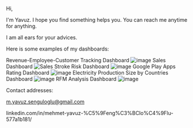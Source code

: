 Hi, 


I'm Yavuz. 
I hope you find something helps you. You can reach me anytime for anything. 


I am all ears for your advices.

Here is some examples of my dashboards:

Revenue-Employee-Customer Tracking Dashboard
![image](https://user-images.githubusercontent.com/108932053/184178964-3c59a5e2-af4b-4c31-a084-65a8bc383717.png)
Sales Dashboard
![Sales](https://user-images.githubusercontent.com/108932053/184533603-43da6440-932b-433d-b384-d26573f4670d.png)
Stroke Risk Dashboard
![image](https://user-images.githubusercontent.com/108932053/184177739-d8e2f63f-9dd5-4023-a2ee-e000e9949f27.png)
Google Play Apps Rating Dashboard
![image](https://user-images.githubusercontent.com/108932053/184177957-2508cf5b-5784-4ba8-8cd0-21328685e8cc.png)
Electricity Production Size by Countries Dashboard
![image](https://user-images.githubusercontent.com/108932053/184178782-9c8779f2-8718-46e5-b74e-3f6e65a619e4.png)
RFM Analysis Dashboard
![image](https://user-images.githubusercontent.com/108932053/184179062-dc501a6b-7c13-43c9-b97e-26dca4a522ce.png)


Contact addresses:

m.yavuz.senguloglu@gmail.com

linkedin.com/in/mehmet-yavuz-%C5%9Feng%C3%BClo%C4%9Flu-577a1b181/
